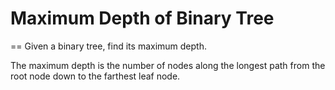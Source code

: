 # Maximum Depth of Binary Tree
==
Given a binary tree, find its maximum depth.

The maximum depth is the number of nodes along the longest path from the root node down to the farthest leaf node.
